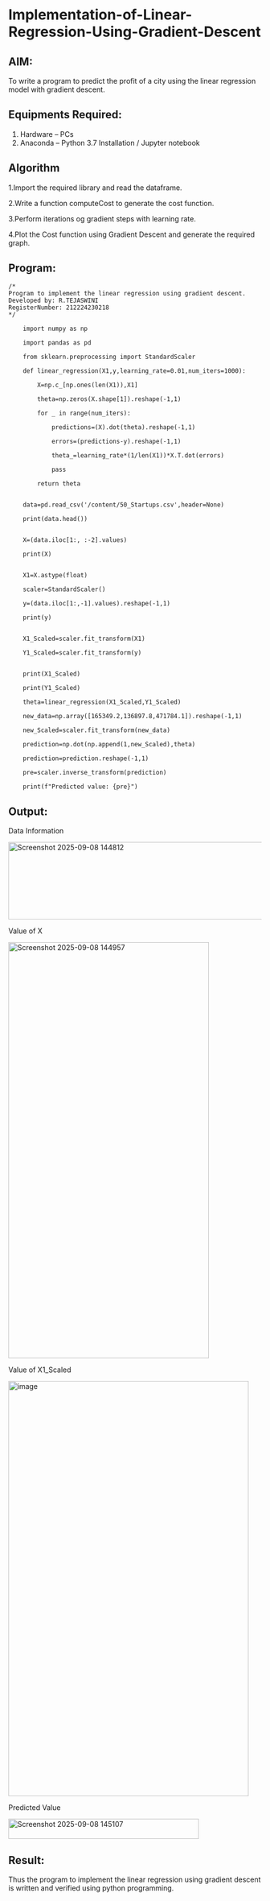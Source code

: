 # Implementation-of-Linear-Regression-Using-Gradient-Descent

## AIM:
To write a program to predict the profit of a city using the linear regression model with gradient descent.

## Equipments Required:
1. Hardware – PCs
2. Anaconda – Python 3.7 Installation / Jupyter notebook

## Algorithm
1.Import the required library and read the dataframe.

2.Write a function computeCost to generate the cost function.

3.Perform iterations og gradient steps with learning rate.

4.Plot the Cost function using Gradient Descent and generate the required graph.

## Program:
```
/*
Program to implement the linear regression using gradient descent.
Developed by: R.TEJASWINI
RegisterNumber: 212224230218
*/
```
        import numpy as np
        
        import pandas as pd
        
        from sklearn.preprocessing import StandardScaler
        
        def linear_regression(X1,y,learning_rate=0.01,num_iters=1000):
        
            X=np.c_[np.ones(len(X1)),X1]
            
            theta=np.zeros(X.shape[1]).reshape(-1,1)
            
            for _ in range(num_iters):
            
                predictions=(X).dot(theta).reshape(-1,1)
                
                errors=(predictions-y).reshape(-1,1)
                
                theta_=learning_rate*(1/len(X1))*X.T.dot(errors)
                
                pass
                
            return theta
        
        
        data=pd.read_csv('/content/50_Startups.csv',header=None)
        
        print(data.head())
        
        
        X=(data.iloc[1:, :-2].values)
        
        print(X)
        
        
        X1=X.astype(float)
        
        scaler=StandardScaler()
        
        y=(data.iloc[1:,-1].values).reshape(-1,1)
        
        print(y)
        
        
        X1_Scaled=scaler.fit_transform(X1)
        
        Y1_Scaled=scaler.fit_transform(y)
        
        
        print(X1_Scaled)
        
        print(Y1_Scaled)
        
        theta=linear_regression(X1_Scaled,Y1_Scaled)
        
        new_data=np.array([165349.2,136897.8,471784.1]).reshape(-1,1)
        
        new_Scaled=scaler.fit_transform(new_data)
        
        prediction=np.dot(np.append(1,new_Scaled),theta)
        
        prediction=prediction.reshape(-1,1)
        
        pre=scaler.inverse_transform(prediction)
        
        print(f"Predicted value: {pre}")
        
## Output:

Data Information

<img width="730" height="154" alt="Screenshot 2025-09-08 144812" src="https://github.com/user-attachments/assets/18fbfd52-0bea-47bb-97c9-d931e8e64e90" />

Value of X

<img width="399" height="827" alt="Screenshot 2025-09-08 144957" src="https://github.com/user-attachments/assets/4a5f5394-cc97-4e18-ac13-16fa26ce4849" />

Value of X1_Scaled

<img width="478" height="825" alt="image" src="https://github.com/user-attachments/assets/c3afe2ba-4f39-4d23-8b0c-fabaa92d4112" />

Predicted Value

<img width="379" height="40" alt="Screenshot 2025-09-08 145107" src="https://github.com/user-attachments/assets/ae5afa64-350c-45d5-b83a-b9b28a485396" />

## Result:
Thus the program to implement the linear regression using gradient descent is written and verified using python programming.
